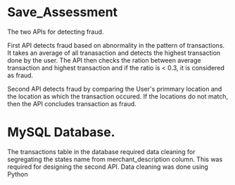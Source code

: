 # Save_Assessment

The two APIs for detecting fraud.

First API detects fraud based on abnormality in the pattern of transactions. It takes an average of all tranasaction and detects the highest transaction done by the user.
The API then checks the ration between average transaction and highest transaction and if the ratio is < 0.3, it is considered as fraud.


Second API detects fraud by comparing the User's primmary location and the location as which the transaction occured. If the locations do not match, then the API concludes transaction as fraud.


# MySQL Database.

The transactions table in the database required data cleaning for segregating the states name from merchant_description column. This was required for designing the second API.
Data cleaning was done using Python
